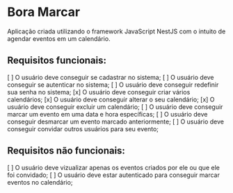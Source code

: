 # Bora Marcar

Aplicação criada utilizando o framework JavaScript NestJS com o intuito de agendar eventos em um calendário.

## Requisitos funcionais:

[ ] O usuário deve conseguir se cadastrar no sistema;
[ ] O usuário deve conseguir se autenticar no sistema;
[ ] O usuário deve conseguir redefinir sua senha no sistema;
[x] O usuário deve conseguir criar vários calendários;
[x] O usuário deve conseguir alterar o seu calendário;
[x] O usuário deve conseguir excluir um calendário;
[ ] O usuário deve conseguir marcar um evento em uma data e hora específicas;
[ ] O usuário deve conseguir desmarcar um evento marcado anteriormente;
[ ] O usuário deve conseguir convidar outros usuários para seu evento;

## Requisitos não funcionais:
[ ] O usuário deve vizualizar apenas os eventos criados por ele ou que ele foi convidado;
[ ] O usuário deve estar autenticado para conseguir marcar eventos no calendário;